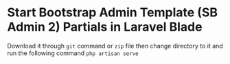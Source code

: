 # Start Bootstrap Admin Template (SB Admin 2) Partials in Laravel Blade

Download it through ``git`` command or ``zip`` file then change directory to it and run the following command
``php artisan serve`` 

